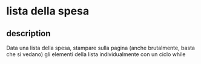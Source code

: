lista della spesa
===
## description
Data una lista della spesa, stampare sulla pagina (anche brutalmente, basta che si vedano) gli elementi della lista individualmente con un ciclo while

